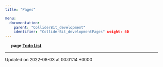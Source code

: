 ```yaml
---
title: "Pages"

menu:
  documentation:
    parent: "ColliderBit_development"
    identifier: "ColliderBit_developmentPages" weight: 40
---
```



&nbsp;&nbsp;&nbsp;&nbsp;&nbsp;<b>page <a href=/documentation/code/colliderbit_development/pages/todo/#page-todo>Todo List<a></b><br>



-------------------------------

Updated on 2022-08-03 at 00:01:14 +0000
